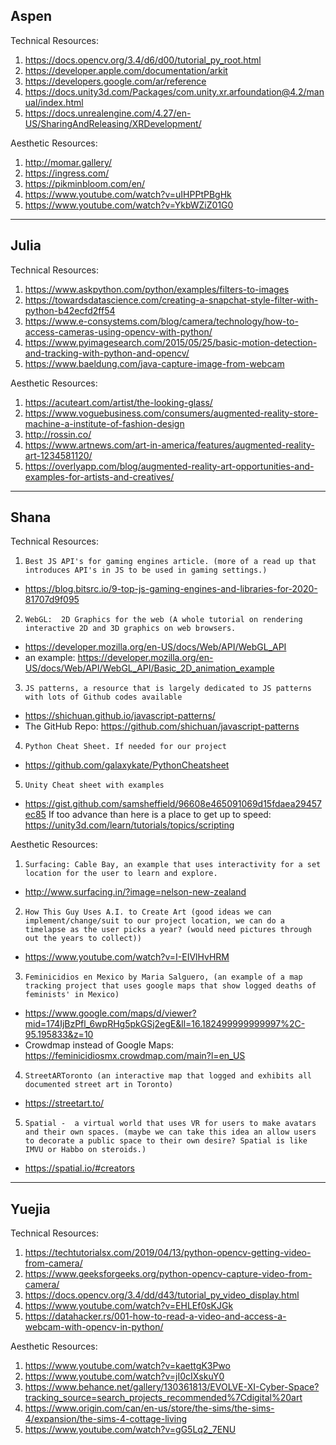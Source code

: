 ## Aspen
Technical Resources:
1. https://docs.opencv.org/3.4/d6/d00/tutorial_py_root.html
2. https://developer.apple.com/documentation/arkit
3. https://developers.google.com/ar/reference
4. https://docs.unity3d.com/Packages/com.unity.xr.arfoundation@4.2/manual/index.html
5. https://docs.unrealengine.com/4.27/en-US/SharingAndReleasing/XRDevelopment/

Aesthetic Resources:
1. http://momar.gallery/
2. https://ingress.com/
3. https://pikminbloom.com/en/
4. https://www.youtube.com/watch?v=uIHPPtPBgHk
5. https://www.youtube.com/watch?v=YkbWZiZ01G0

---

## Julia

Technical Resources:
1. https://www.askpython.com/python/examples/filters-to-images
2. https://towardsdatascience.com/creating-a-snapchat-style-filter-with-python-b42ecfd2ff54
3. https://www.e-consystems.com/blog/camera/technology/how-to-access-cameras-using-opencv-with-python/
4. https://www.pyimagesearch.com/2015/05/25/basic-motion-detection-and-tracking-with-python-and-opencv/
5. https://www.baeldung.com/java-capture-image-from-webcam

Aesthetic Resources:
1. https://acuteart.com/artist/the-looking-glass/
2. https://www.voguebusiness.com/consumers/augmented-reality-store-machine-a-institute-of-fashion-design
3. http://rossin.co/
4. https://www.artnews.com/art-in-america/features/augmented-reality-art-1234581120/
5. https://overlyapp.com/blog/augmented-reality-art-opportunities-and-examples-for-artists-and-creatives/

---

## Shana
Technical Resources:
1. `Best JS API's for gaming engines article. (more of a read up that introduces API's in JS to be used in gaming settings.)`
- https://blog.bitsrc.io/9-top-js-gaming-engines-and-libraries-for-2020-81707d9f095
2. `WebGL:  2D Graphics for the web (A whole tutorial on rendering interactive 2D and 3D graphics on web browsers.`
- https://developer.mozilla.org/en-US/docs/Web/API/WebGL_API
- an example: https://developer.mozilla.org/en-US/docs/Web/API/WebGL_API/Basic_2D_animation_example
3. `JS patterns, a resource that is largely dedicated to JS patterns with lots of Github codes available`
- https://shichuan.github.io/javascript-patterns/
- The GitHub Repo: https://github.com/shichuan/javascript-patterns
4. `Python Cheat Sheet. If needed for our project`
- https://github.com/galaxykate/PythonCheatsheet
5. `Unity Cheat sheet with examples`
- https://gist.github.com/samsheffield/96608e465091069d15fdaea29457ec85
If too advance than here is a place to get up to speed:
https://unity3d.com/learn/tutorials/topics/scripting

Aesthetic Resources:
1. `Surfacing: Cable Bay, an example that uses interactivity for a set location for the user to learn and explore.`
- http://www.surfacing.in/?image=nelson-new-zealand
2. `How This Guy Uses A.I. to Create Art (good ideas we can implement/change/suit to our project location, we can do a timelapse as the user picks a year? (would need pictures through out the years to collect))`
- https://www.youtube.com/watch?v=I-EIVlHvHRM
3. `Feminicidios en Mexico by Maria Salguero, (an example of a map tracking project that uses google maps that show logged deaths of feminists' in Mexico)`
- https://www.google.com/maps/d/viewer?mid=174IjBzPfl_6wpRHg5pkGSj2egE&ll=16.182499999999997%2C-95.195833&z=10
- Crowdmap instead of Google Maps: https://feminicidiosmx.crowdmap.com/main?l=en_US
4. `StreetARToronto (an interactive map that logged and exhibits all documented street art in Toronto)`
- https://streetart.to/
5. `Spatial -  a virtual world that uses VR for users to make avatars and their own spaces. (maybe we can take this idea an allow users to decorate a public space to their own desire? Spatial is like  IMVU or Habbo on steroids.)`
- https://spatial.io/#creators

---

## Yuejia
Technical Resources:
1. https://techtutorialsx.com/2019/04/13/python-opencv-getting-video-from-camera/
2. https://www.geeksforgeeks.org/python-opencv-capture-video-from-camera/
3. https://docs.opencv.org/3.4/dd/d43/tutorial_py_video_display.html
4. https://www.youtube.com/watch?v=EHLEf0sKJGk
5. https://datahacker.rs/001-how-to-read-a-video-and-access-a-webcam-with-opencv-in-python/

Aesthetic Resources:
1. https://www.youtube.com/watch?v=kaettgK3Pwo
2. https://www.youtube.com/watch?v=jI0cIXskuY0
3. https://www.behance.net/gallery/130361813/EVOLVE-XI-Cyber-Space?tracking_source=search_projects_recommended%7Cdigital%20art
4. https://www.origin.com/can/en-us/store/the-sims/the-sims-4/expansion/the-sims-4-cottage-living
5. https://www.youtube.com/watch?v=gG5Lq2_7ENU
